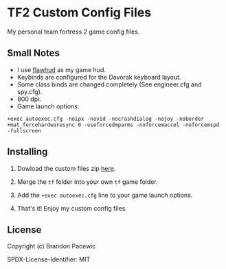 # TF2 Custom Config Files

My personal team fortress 2 game config files.

## Small Notes

- I use [flawhud](https://github.com/CriticalFlaw/flawhud) as my game hud.
- Keybinds are configured for the Davorak keyboard layout.
- Some class binds are changed completely (See engineer.cfg and spy.cfg).
- 800 dpi.
- Game launch options:

```Text
+exec autoexec.cfg -noipx -novid -nocrashdialog -nojoy -noborder +mat_forcehardwaresync 0 -useforcedmparms -noforcemaccel -noforcemspd -fullscreen
```

## Installing

1. Dowload the custom files zip [here](https://github.com/BrandonPacewic/TF2ConfigFiles/releases/tag/v1.0).

2. Merge the `tf` folder into your own `tf` game folder. 

3. Add the `+exec autoexec.cfg` line to your game launch options.

4. That's it! Enjoy my custom config files.

## License

Copyright (c) Brandon Pacewic

SPDX-License-Identifier: MIT
